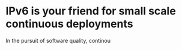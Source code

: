 IPv6 is your friend for small scale continuous deployments
========================================

In the pursuit of software quality, continou